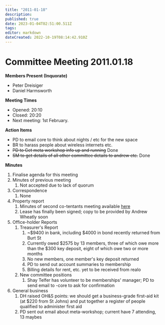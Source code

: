 ```yaml
---
title: "2011-01-18"
description: 
published: true
date: 2023-01-04T02:51:00.511Z
tags: 
editor: markdown
dateCreated: 2022-10-19T08:14:42.910Z
---
```


# Committee Meeting 2011.01.18

**Members Present (Inquorate)**

-   Peter Dreisiger
-   Daniel Harmsworth

**Meeting Times**

-   Opened: 20:10
-   Closed: 20:20
-   Next meeting: 1st February.

**Action Items**

-   PD to email core to think about nights / etc for the new space
-   BR to harass people about wireless internets etc.
-   <s>PD to Get meta workshop info up and running</s> Done
-   <s>SM to get details of all other committee details to andrew etc.</s> Done

**Minutes**

1.  Finalise agenda for this meeting
2.  Minutes of previous meeting
    1.  Not accepted due to lack of quorum
3.  Correspondence
    1.  None
4.  Property report
    1.  Minutes of second co-tentants meeting available [here](/committee/co-tenants_meeting_2011.01.18)
    2.  Lease has finally been signed; copy to be provided by Andrew Wheatly soon
5.  Office-holder Reports
    1.  Treasurer's Report
        1.  \~\$9400 in bank, including \$4000 in bond recently returned from Burt St
        2.  Currently owed \$2575 by 13 members, three of which owe more than the \$300 key deposit, eight of which owe two or more months
        3.  No new members, one member's key deposit returned
        4.  PD to send out account summaries to membership
        5.  Billing details for rent, etc. yet to be received from realo
    2.  New committee positions
        1.  Shay Telfer has volunteer to be memberships' manager; PD to send email to -core to ask for confirmation
6.  General business
    1.  DH raised OH&S points: we should get a business-grade first-aid kit (at \$220 from St Johns) and put together a register of people qualified to administer first aid
    2.  PD sent out email about meta-workshop; current have 7 attending, 13 maybes
